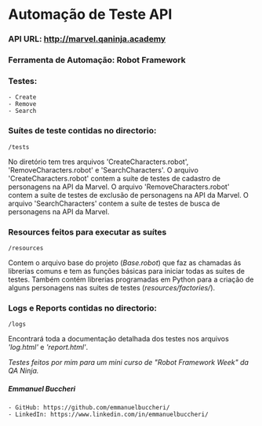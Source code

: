 # Automação de Teste API

### API URL: http://marvel.qaninja.academy
### Ferramenta de Automação: Robot Framework

### Testes:
    - Create
    - Remove
    - Search

### Suítes de teste contidas no directorio:
    /tests
No diretório tem tres arquivos 'CreateCharacters.robot', 'RemoveCharacters.robot' e 'SearchCharacters'.
O arquivo 'CreateCharacters.robot' contem a suíte de testes de cadastro de personagens na API da Marvel.
O arquivo 'RemoveCharacters.robot' contem a suíte de testes de exclusão de personagens na API da Marvel.
O arquivo 'SearchCharacters' contem a suíte de testes de busca de personagens na API da Marvel.

### Resources feitos para executar as suítes
    /resources
Contem o arquivo base do projeto (*Base.robot*) que faz as chamadas ás librerias comuns e tem as funções básicas para iniciar todas as suites de testes.
Também contém librerias programadas em Python para a criação de alguns personagens nas suites de testes (*resources/factories/*).

### Logs e Reports contidas no directorio:
    /logs
Encontrará toda a documentação detalhada dos testes nos arquivos *'log.html'* e *'report.html'*.


*Testes feitos por mim para um mini curso de "Robot Framework Week" da QA Ninja.*

##### Emmanuel Buccheri
    - GitHub: https://github.com/emmanuelbuccheri/
    - LinkedIn: https://www.linkedin.com/in/emmanuelbuccheri/